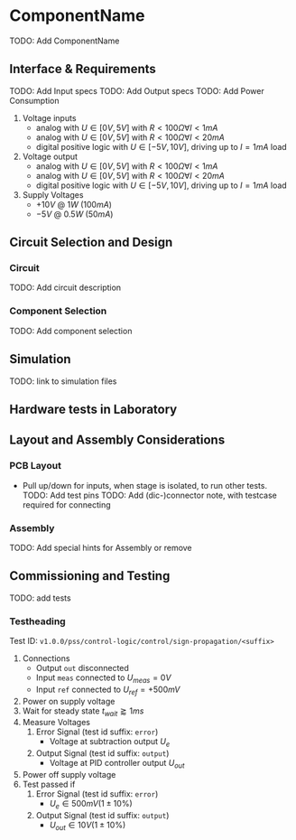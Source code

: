 # ComponentName

TODO: Add ComponentName

## Interface & Requirements

TODO: Add Input specs
TODO: Add Output specs
TODO: Add Power Consumption

1. Voltage inputs
    - analog with $U \in [0V, 5V]$ with $R < 100 \Omega \forall I < 1mA$
    - analog with $U \in [0V, 5V]$ with $R < 100 \Omega \forall I < 20mA$
    - digital positive logic with $U \in [-5V, 10V]$, driving up to $I = 1 mA$
    load
2. Voltage output
    - analog with $U \in [0V, 5V]$ with $R < 100 \Omega \forall I < 1mA$
    - analog with $U \in [0V, 5V]$ with $R < 100 \Omega \forall I < 20mA$
    - digital positive logic with $U \in [-5V, 10V]$, driving up to $I = 1 mA$
    load
3. Supply Voltages
    - $+10V$ @ $1W$ ($100mA$)
    - $-5V$ @ $0.5W$ ($50mA$)

## Circuit Selection and Design

### Circuit

TODO: Add circuit description

### Component Selection

TODO: Add component selection

## Simulation

TODO: link to simulation files

## Hardware tests in Laboratory

## Layout and Assembly Considerations

### PCB Layout

- Pull up/down for inputs, when stage is isolated, to run other tests.
TODO: Add test pins
TODO: Add (dic-)connector note, with testcase required for connecting

### Assembly

TODO: Add special hints for Assembly or remove

## Commissioning and Testing

TODO: add tests

### Testheading

Test ID: `v1.0.0/pss/control-logic/control/sign-propagation/<suffix>`

1. Connections
    - Output `out` disconnected
    - Input `meas` connected to $U_{meas} = 0V$
    - Input `ref` connected to $U_{ref} = +500mV$
2. Power on supply voltage
3. Wait for steady state $t_{wait} \gtrapprox 1ms$
4. Measure Voltages
    1. Error Signal (test id suffix: `error`)
        - Voltage at subtraction output $U_{e}$
    2. Output Signal (test id suffix: `output`)
        - Voltage at PID controller output $U_{out}$
5. Power off supply voltage
6. Test passed if
    1. Error Signal (test id suffix: `error`)
        - $U_{e} \in 500mV (1 \pm 10\%)$
    2. Output Signal (test id suffix: `output`)
        - $U_{out} \in 10V (1 \pm 10\%)$
